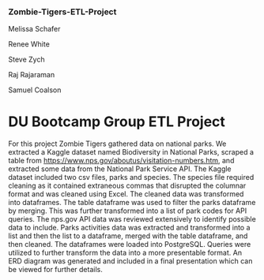 ### Zombie-Tigers-ETL-Project
Melissa Schafer

Renee White

Steve Zych

Raj Rajaraman

Samuel Coalson

# DU Bootcamp Group ETL Project

For this project Zombie Tigers gathered data on national parks. We extracted a Kaggle dataset named Biodiversity in National Parks, scraped a table from https://www.nps.gov/aboutus/visitation-numbers.htm, and extracted some data from the National Park Service API. The Kaggle dataset included two csv files, parks and species. The species file required cleaning as it contained extraneous commas that disrupted the columnar format and was cleaned using Excel. The cleaned data was transformed into dataframes. The table dataframe was used to filter the parks dataframe by merging. This was further transformed into a list of park codes for API queries. The nps.gov API data was reviewed extensively to identify possible data to include. Parks activities data was extracted and transformed into a list and then the list to a dataframe, merged with the table dataframe, and then cleaned. The dataframes were loaded into PostgreSQL. Queries were utilized to further transform the data into a more presentable format. An ERD diagram was generated and included in a final presentation which can be viewed for further details.




